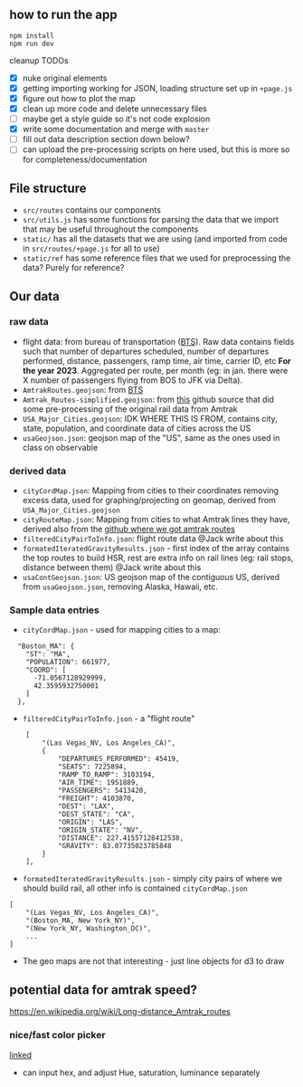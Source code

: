 
## how to run the app
```
npm install
npm run dev
```

cleanup TODOs
- [x] nuke original elements
- [x] getting importing working for JSON, loading structure set up in `+page.js`
- [x] figure out how to plot the map
- [x] clean up more code and delete unnecessary files
- [ ] maybe get a style guide so it's not code explosion
- [x] write some documentation and merge with `master`
- [ ] fill out data description section down below?
- [ ] can upload the pre-processing scripts on here used, but this is more so for completeness/documentation

## File structure
- `src/routes` contains our components
- `src/utils.js` has some functions for parsing the data that we import that may be useful throughout the components
- `static/` has all the datasets that we are using (and imported from code in `src/routes/+page.js` for all to use)
- `static/ref` has some reference files that we used for preprocessing the data? Purely for reference?

## Our data
### raw data
- flight data: from bureau of transportation ([BTS](https://www.transtats.bts.gov/Fields.asp?gnoyr_VQ=GEE)). Raw data contains fields such that number of departures scheduled, number of departures performed, distance, passengers, ramp time, air time, carrier ID, etc **For the year 2023**. Aggregated per route, per month (eg: in jan. there were X number of passengers flying from BOS to JFK via Delta).
- `AmtrakRoutes.geojson`: from [BTS](https://data-usdot.opendata.arcgis.com/maps/baa5a6c4d4ae4034850e99aaca38cfbb)
- `Amtrak_Routes-simplified.geojson`: from [this](https://github.com/binx/amtrak-explorer/tree/main) github source that did some pre-processing of the original rail data from Amtrak
- `USA_Major_Cities.geojson`: IDK WHERE THIS IS FROM, contains city, state, population, and coordinate data of cities across the US
- `usaGeojson.json`: geojson map of the "US", same as the ones used in class on observable


### derived data
- `cityCordMap.json`: Mapping from cities to their coordinates removing excess data, used for graphing/projecting on geomap, derived from `USA_Major_Cities.geojson`
- `cityRouteMap.json`: Mapping from cities to what Amtrak lines they have, derived also from the [github where we got amtrak routes](https://github.com/binx/amtrak-explorer/tree/main)
- `filteredCityPairToInfo.json`: flight route data @Jack write about this
- `formatedIteratedGravityResults.json` - first index of the array contains the top routes to build HSR, rest are extra info on rail lines (eg: rail stops, distance between them) @Jack write about this 
- `usaContGeojson.json`: US geojson map of the contiguous US, derived from `usaGeojson.json`, removing Alaska, Hawaii, etc.


### Sample data entries
- `cityCordMap.json` - used for mapping cities to a map:
```
  "Boston_MA": {
    "ST": "MA",
    "POPULATION": 661977,
    "COORD": [
      -71.0567128929999,
      42.3595932750001
    ]
  },
```

- `filteredCityPairToInfo.json` - a "flight route"
```
    [
        "(Las Vegas_NV, Los Angeles_CA)",
        {
            "DEPARTURES_PERFORMED": 45419,
            "SEATS": 7225894,
            "RAMP_TO_RAMP": 3103194,
            "AIR_TIME": 1951889,
            "PASSENGERS": 5413420,
            "FREIGHT": 4103870,
            "DEST": "LAX",
            "DEST_STATE": "CA",
            "ORIGIN": "LAS",
            "ORIGIN_STATE": "NV",
            "DISTANCE": 227.41557128412538,
            "GRAVITY": 83.07735023785848
        }
    ],
```

- `formatedIteratedGravityResults.json` - simply city pairs of where we should build rail, all other info is contained `cityCordMap.json`

```
[
    "(Las Vegas_NV, Los Angeles_CA)",
    "(Boston_MA, New York_NY)",
    "(New York_NY, Washington_DC)",
	...
]
```
- The geo maps are not that interesting - just line objects for d3 to draw


## potential data for amtrak speed?
https://en.wikipedia.org/wiki/Long-distance_Amtrak_routes

### nice/fast color picker
[linked](https://coolors.co/b5b5b5)
- can input hex, and adjust Hue, saturation, luminance separately